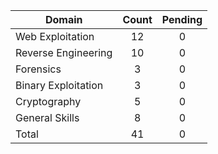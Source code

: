 

| Domain              | Count | Pending |
| ------------------- | :---: |  :---:  |
| Web Exploitation    |   12  |    0    |
| Reverse Engineering |   10  |    0    |
| Forensics           |   3   |    0    |
| Binary Exploitation |   3   |    0    |
| Cryptography        |   5   |    0    |
| General Skills      |   8   |    0    |
| Total               |   41  |    0    |
